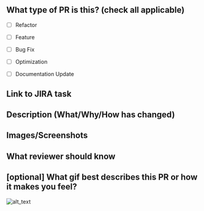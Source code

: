 ## What type of PR is this? (check all applicable)

- [ ] Refactor
- [ ] Feature
- [ ] Bug Fix
- [ ] Optimization
- [ ] Documentation Update


## Link to JIRA task




## Description (What/Why/How has changed)



## Images/Screenshots



## What reviewer should know




## [optional] What gif best describes this PR or how it makes you feel?

![alt_text](gif_link)